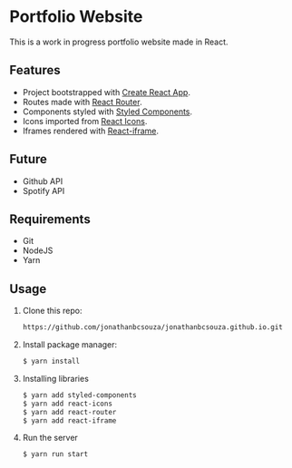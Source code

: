 # Portfolio Website

This is a work in progress portfolio website made in React.

## Features

- Project bootstrapped with [Create React App](https://github.com/facebook/create-react-app).
- Routes made with [React Router](https://reactrouter.com/web/guides/quick-start).
- Components styled with [Styled Components](https://styled-components.com/).
- Icons imported from [React Icons](https://react-icons.github.io/react-icons/).
- Iframes rendered with [React-iframe](https://yarn.pm/react-iframe).

## Future

- Github API
- Spotify API

## Requirements

- Git
- NodeJS
- Yarn

## Usage

1.  Clone this repo:

    ```sh
    https://github.com/jonathanbcsouza/jonathanbcsouza.github.io.git
    ```

2.  Install package manager:

    ```sh
    $ yarn install
    ```

3.  Installing libraries

    ```sh
    $ yarn add styled-components
    $ yarn add react-icons
    $ yarn add react-router
    $ yarn add react-iframe
    ```

4.  Run the server

    ```
    $ yarn run start
    ```
